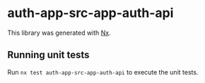 # auth-app-src-app-auth-api

This library was generated with [Nx](https://nx.dev).

## Running unit tests

Run `nx test auth-app-src-app-auth-api` to execute the unit tests.
